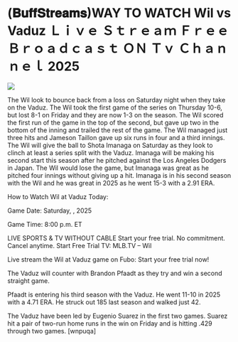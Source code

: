 # (𝐁𝐮𝐟𝐟𝐒𝐭𝐫𝐞𝐚𝐦𝐬)WAY TO WATCH Wil vs Vaduz Ｌｉｖｅ Ｓｔｒｅａｍ Ｆｒｅｅ Ｂｒｏａｄｃａｓｔ ＯＮ Ｔｖ Ｃｈａｎｎｅｌ  2025  
  
  
[![](https://i.imgur.com/qSNzIqt.png)](https://movie.rssnews.media/DDBigdLk.php)  
  
The Wil look to bounce back from a loss on Saturday night when they take on the Vaduz. The Wil took the first game of the series on Thursday 10-6, but lost 8-1 on Friday and they are now 1-3 on the season. The Wil scored the first run of the game in the top of the second, but gave up two in the bottom of the inning and trailed the rest of the game. The Wil managed just three hits and Jameson Taillon gave up six runs in four and a third innings. The Wil will give the ball to Shota Imanaga on Saturday as they look to clinch at least a series split with the Vaduz. Imanaga will be making his second start this season after he pitched against the Los Angeles Dodgers in Japan. The Wil would lose the game, but Imanaga was great as he pitched four innings without giving up a hit. Imanaga is in his second season with the Wil and he was great in 2025 as he went 15-3 with a 2.91 ERA.

How to Watch Wil at Vaduz Today:

Game Date: Saturday, , 2025

Game Time: 8:00 p.m. ET

LIVE SPORTS & TV WITHOUT CABLE
Start your free trial. No commitment. Cancel anytime.
Start Free Trial
TV: MLB.TV – Wil

Live stream the Wil at Vaduz game on Fubo: Start your free trial now!

The Vaduz will counter with Brandon Pfaadt as they try and win a second straight game.

Pfaadt is entering his third season with the Vaduz. He went 11-10 in 2025 with a 4.71 ERA. He struck out 185 last season and walked just 42.

The Vaduz have been led by Eugenio Suarez in the first two games. Suarez hit a pair of two-run home runs in the win on Friday and is hitting .429 through two games. [wnpuqa]